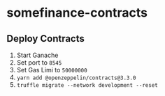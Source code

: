 # somefinance-contracts

## Deploy Contracts 
1. Start Ganache 
  1. Set port to `8545`
  2. Set Gas Limi to `50000000`
3. ```yarn add @openzeppelin/contracts@3.3.0```
4. ```truffle migrate --network development --reset```
